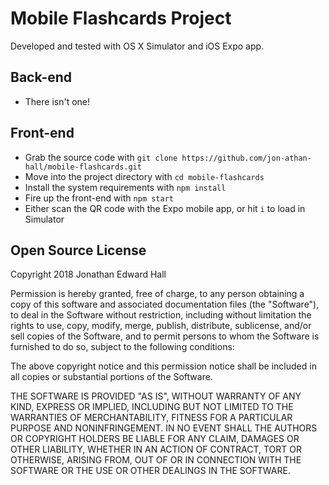 # Mobile Flashcards Project

Developed and tested with OS X Simulator and iOS Expo app. 

## Back-end
* There isn't one!

## Front-end
* Grab the source code with `git clone https://github.com/jon-athan-hall/mobile-flashcards.git`
* Move into the project directory with `cd mobile-flashcards`
* Install the system requirements with `npm install`
* Fire up the front-end with `npm start`
* Either scan the QR code with the Expo mobile app, or hit `i` to load in Simulator

## Open Source License
Copyright 2018 Jonathan Edward Hall

Permission is hereby granted, free of charge, to any person obtaining a copy of this software and associated documentation files (the "Software"), to deal in the Software without restriction, including without limitation the rights to use, copy, modify, merge, publish, distribute, sublicense, and/or sell copies of the Software, and to permit persons to whom the Software is furnished to do so, subject to the following conditions:

The above copyright notice and this permission notice shall be included in all copies or substantial portions of the Software.

THE SOFTWARE IS PROVIDED "AS IS", WITHOUT WARRANTY OF ANY KIND, EXPRESS OR IMPLIED, INCLUDING BUT NOT LIMITED TO THE WARRANTIES OF MERCHANTABILITY, FITNESS FOR A PARTICULAR PURPOSE AND NONINFRINGEMENT. IN NO EVENT SHALL THE AUTHORS OR COPYRIGHT HOLDERS BE LIABLE FOR ANY CLAIM, DAMAGES OR OTHER LIABILITY, WHETHER IN AN ACTION OF CONTRACT, TORT OR OTHERWISE, ARISING FROM, OUT OF OR IN CONNECTION WITH THE SOFTWARE OR THE USE OR OTHER DEALINGS IN THE SOFTWARE.
